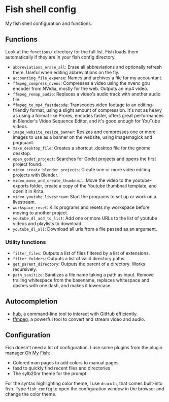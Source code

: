 # Fish shell config

My fish shell configuration and functions.

## Functions ##

Look at the `functions/` directory for the full list. Fish loads them automatically if they are in your fish config directory.

- `abbreviations_erase_all`: Erase all abbreviations and optionally refresh them. Useful when editing abbreviations on the fly.
- `accounting_file_expense`: Names and archives a file for my accountant.
- `ffmpeg_compress_nvenc`: Compresses a video using the nvenc gpu encoder from NVidia, mostly for the web. Outputs an mp4 video.
- `ffmpeg_remap_audio`: Replaces a video's audio track with another audio file.
- `ffmpeg_to_mp4_fastdecode`: Transcodes video footage to an editing-friendly format, using a slight amount of compression. It's not as heavy as using a format like Prores, encodes faster, offers great performances in Blender's Video Sequence Editor, and it's good enough for YouTube videos.
- `image_website_resize_banner`: Resizes and compresses one or more images to use as a banner on the website, using imagemagick and pngquant.
- `make_desktop_file`: Creates a shortcut .desktop file for the gnome desktop.
- `open_godot_project`: Searches for Godot projects and opens the first project found.
- `video_create_blender_projects`: Create one or more video editing projects with Blender.
- `video_move_and_create_thumbnail`: Move the video to the youtube-exports folder, create a copy of the Youtube thumbnail template, and open it in Krita.
- `video_youtube_livestream`: Start the programs to set up or work on a livestream.
- `workspace_reset`: Kills programs and resets my workspace before moving to another project.
- `youtube_dl_add_to_list`: Add one or more URLs to the list of youtube videos and playlists to download.
- `youtube_dl_all`: Download all urls from a file passed as an argument.

### Utility functions ###

- `filter_files`: Outputs a list of files filtered by a list of extensions.
- `filter_folders`: Outputs a list of valid directory paths.
- `get_parent_directory`: Outputs the parent of a directory. Works recursively.
- `path_sanitize`: Sanitizes a file name taking a path as input. Remove trailing whitespace from the basename, replaces whitespace and dashes with one dash, and makes it lowercase.


## Autocompletion ##

- [hub](https://github.com/github/hub), a command-line tool to interact with GitHub efficiently.
- [ffmpeg](https://ffmpeg.org/), a powerful tool to convert and stream video and audio.

## Configuration ##

Fish doesn't need a lot of configuration. I use some plugins from the plugin manager [Oh My Fish](https://github.com/oh-my-fish/oh-my-fish):

- Colored man pages to add colors to manual pages
- fasd to quickly find recent files and directories
- The sylb20nr theme for the prompt

For the syntax highlighting color theme, I use `dracula`, that comes built-into fish. Type `fish_config` to open the configuration window in the browser and change the color theme.

